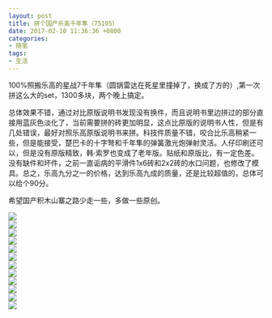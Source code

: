 ```yaml
---
layout: post
title: 拼个国产乐高千年隼（75105）
date: 2017-02-10 11:36:36 +0800
categories:
- 随笔
tags:
- 生活
---
```


100%照搬乐高的星战7千年隼（圆锅雷达在死星里撞掉了，换成了方的）,第一次拼这么大的set，1300多块，两个晚上搞定。

总体效果不错，通过对比原版说明书发现没有换件，而且说明书里边拼过的部分直接用蓝灰色淡化了，当前需要拼的砖更加明显，这点比原版的说明书人性，但是有几处错误，最好对照乐高原版说明书来拼。科技件质量不错，咬合比乐高稍紧一些，但是能接受，楚巴卡的十字弩和千年隼的弹簧激光炮弹射灵活。人仔印刷还可以，但是没有原版精致，韩·索罗也变成了老年版。贴纸和原版比，有一定色差。没有缺件和坏件，之前一直诟病的平滑件1x6砖和2x2砖的水口问题，也修改了模具。总之，乐高九分之一的价格，达到乐高九成的质量，还是比较超值的，总体可以给个90分。

希望国产积木山寨之路少走一些，多做一些原创。

![](https://github.com/bh3nvn/bh3nvn.github.io/raw/master/image/2017/2017-02-10-01.jpg)     
![](https://github.com/bh3nvn/bh3nvn.github.io/raw/master/image/2017/2017-02-10-02.jpg)     
![](https://github.com/bh3nvn/bh3nvn.github.io/raw/master/image/2017/2017-02-10-03.jpg)     
![](https://github.com/bh3nvn/bh3nvn.github.io/raw/master/image/2017/2017-02-10-04.jpg)     
![](https://github.com/bh3nvn/bh3nvn.github.io/raw/master/image/2017/2017-02-10-05.jpg)     
![](https://github.com/bh3nvn/bh3nvn.github.io/raw/master/image/2017/2017-02-10-06.jpg)       
![](https://github.com/bh3nvn/bh3nvn.github.io/raw/master/image/2017/2017-02-10-07.jpg)     
![](https://github.com/bh3nvn/bh3nvn.github.io/raw/master/image/2017/2017-02-10-08.jpg)     
![](https://github.com/bh3nvn/bh3nvn.github.io/raw/master/image/2017/2017-02-10-09.jpg)     
![](https://github.com/bh3nvn/bh3nvn.github.io/raw/master/image/2017/2017-02-10-10.jpg)     
![](https://github.com/bh3nvn/bh3nvn.github.io/raw/master/image/2017/2017-02-10-11.jpg)     
![](https://github.com/bh3nvn/bh3nvn.github.io/raw/master/image/2017/2017-02-10-12.jpg)  
  
  	
